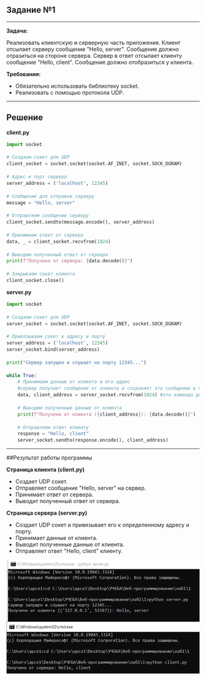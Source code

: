 ## Задание №1

---
**Задача:** 

Реализовать клиентскую и серверную часть приложения. Клиент отсылает серверу сообщение "Hello, server". Сообщение должно отразиться на стороне сервера. Сервер в ответ отсылает клиенту сообщение "Hello, client". Сообщение должно отобразиться у клиента.

**Требования:**

- Обязательно использовать библиотеку socket.
- Реализовать с помощью протокола UDP.

---
## Решение

**client.py**
```python
import socket

# Создаем сокет для UDP
client_socket = socket.socket(socket.AF_INET, socket.SOCK_DGRAM)

# Адрес и порт сервера
server_address = ('localhost', 12345)

# Сообщение для отправки серверу
message = "Hello, server"

# Отправляем сообщение серверу
client_socket.sendto(message.encode(), server_address)

# Принимаем ответ от сервера
data, _ = client_socket.recvfrom(1024)

# Выводим полученный ответ от сервера
print(f"Получено от сервера: {data.decode()}")

# Закрываем сокет клиента
client_socket.close()
```





**server.py**

```python
import socket

# Создаем сокет для UDP
server_socket = socket.socket(socket.AF_INET, socket.SOCK_DGRAM)

# Привязываем сокет к адресу и порту
server_address = ('localhost', 12345)
server_socket.bind(server_address)

print("Сервер запущен и слушает на порту 12345...")

while True:
    # Принимаем данные от клиента и его адрес
    #сервер получает сообщение от клиента и сохраняет это сообщение в переменной data
    data, client_address = server_socket.recvfrom(1024) #это команда для сервера, а 1024 количество байт короче

    # Выводим полученные данные от клиента
    print(f"Получено от клиента ({client_address}): {data.decode()}")

    # Отправляем ответ клиенту
    response = "Hello, client"
    server_socket.sendto(response.encode(), client_address)
```



---
##Результат работы программы

**Страница клиента (client.py)**

- Создает UDP сокет.
- Отправляет сообщение "Hello, server" на сервер.
- Принимает ответ от сервера.
- Выводит полученный ответ от сервера.

**Страница сервера (server.py)**

- Создает UDP сокет и привязывает его к определенному адресу и порту.
- Принимает данные от клиента.
- Выводит полученные данные от клиента.
- Отправляет ответ "Hello, client" клиенту.


![задание №1](img/1.jpg)
